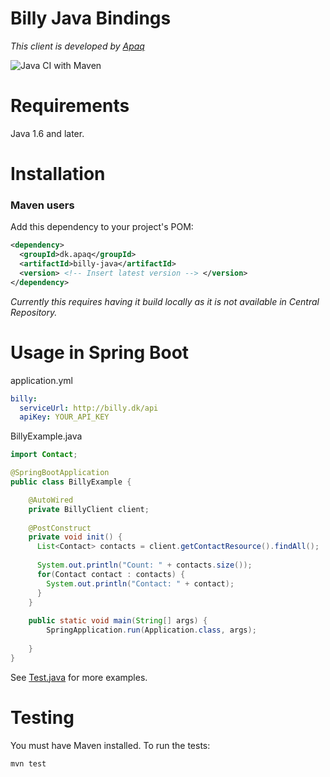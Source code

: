 # Billy Java Bindings 

_This client is developed by [Apaq](https://apaq.dk)_

![Java CI with Maven](https://github.com/Apaq/billy-java/workflows/Java%20CI%20with%20Maven/badge.svg)

Requirements
============

Java 1.6 and later.

Installation
============

### Maven users

Add this dependency to your project's POM:

```xml
<dependency>
  <groupId>dk.apaq</groupId>
  <artifactId>billy-java</artifactId>
  <version> <!-- Insert latest version --> </version>
</dependency>
```

_Currently this requires having it build locally as it is not available in Central Repository._


Usage in Spring Boot
=====

application.yml
```yml
billy:
  serviceUrl: http://billy.dk/api
  apiKey: YOUR_API_KEY
```

BillyExample.java

```java
import Contact;

@SpringBootApplication
public class BillyExample {

    @AutoWired
    private BillyClient client;
    
    @PostConstruct
    private void init() {
      List<Contact> contacts = client.getContactResource().findAll();
        
      System.out.println("Count: " + contacts.size());
      for(Contact contact : contacts) {
        System.out.println("Contact: " + contact);
      }
    }
    
    public static void main(String[] args) {
        SpringApplication.run(Application.class, args);
        
    }
}
```


See [Test.java](https://github.com/Previsto/billy-java/blob/master/src/test/java/com/previsto/billy/Test.java) for more examples.

Testing
=======

You must have Maven installed. To run the tests:

    mvn test



